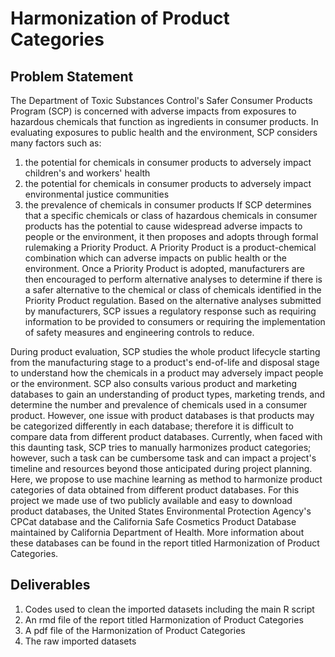 # Harmonization of Product Categories
##  Problem Statement
The Department of Toxic Substances Control's Safer Consumer Products Program (SCP) is concerned with adverse impacts from exposures to hazardous chemicals that function as ingredients in consumer products. In evaluating exposures to public health and the environment, SCP considers many factors such as:
  1.  the potential for chemicals in consumer products to adversely impact children's and workers' health
  2.  the potential for chemicals in consumer products to adversely impact environmental justice communities
  3.  the prevalence of chemicals in consumer products
If SCP determines that a specific chemicals or class of hazardous chemicals in consumer products has the potential to cause widespread adverse impacts to people or the environment, it then proposes and adopts through formal rulemaking a Priority Product. A Priority Product is a product-chemical combination which can adverse impacts on public health or the environment. Once a Priority Product is adopted, manufacturers are then encouraged to perform alternative analyses to determine if there is a safer alternative to the chemical or class of chemicals identified in the Priority Product regulation. Based on the alternative analyses submitted by manufacturers, SCP issues a regulatory response such as requiring information to be provided to consumers or requiring the implementation of safety measures and engineering controls to reduce.

During product evaluation, SCP studies the whole product lifecycle starting from the manufacturing stage to a product's end-of-life and disposal stage to understand how the chemicals in a product may adversely impact people or the environment. SCP also consults various product and marketing databases to gain an understanding of product types, marketing trends, and determine the number and prevalence of chemicals used in a consumer product. However, one issue with product databases is that products may be categorized differently in each database; therefore it is difficult to compare data from different product databases. Currently, when faced with this daunting task, SCP tries to manually harmonizes product categories; however, such a task can be cumbersome task and can impact a project's timeline and resources beyond those anticipated during project planning. Here, we propose to use machine learning as method to harmonize product categories of data obtained from different product databases. For this project we made use of two publicly available and easy to download product databases, the United States Environmental Protection Agency's CPCat database and the California Safe Cosmetics Product Database maintained by California Department of Health. More information about these databases can be found in the report titled Harmonization of Product Categories.

## Deliverables
  1. Codes used to clean the imported datasets including the main R script
  2. An rmd file of the report titled Harmonization of Product Categories
  3. A pdf file of the Harmonization of Product Categories
  4. The raw imported datasets
